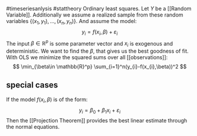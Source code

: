 #timeseriesanlysis #stattheory 
Ordinary least squares. 
Let $Y$ be a [[Random Variable]]. Additionally we assume a realized sample from these random variables $\{(x_{1},y_{1}),\dots,(x_{n},y_{n})\}$. And assume the model:
$$
y_{i} = f(x_{i}, \beta) +\varepsilon_{i}
$$
The input $\beta\in \mathbb{R}^p$ is some parameter vector and $x_{i}$  is exogenous and deterministic. We want to find the $\beta$, that gives us the best goodness of fit. With OLS we minimize the squared sums over all [[observations]]:
$$
\min_{\beta\in \mathbb{R}^p} \sum_{i=1}^n(y_{i}-f(x_{i},\beta))^2
$$
## special cases
If the model $f(x_{i}, \beta)$ is of the form:
$$
y_{i} = \beta_{0}+\beta_{1}x_{i}+ \varepsilon_{i}
$$
Then the [[Projection Theorem]] provides the best linear estimate through the normal equations. 
